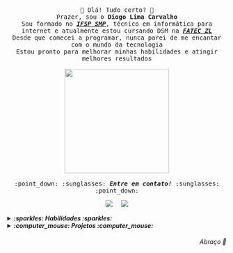 <p align="center">
  <br><br>
  <samp>
    👋 Olá! Tudo certo? 👋
    <br>Prazer, sou o <b>Diogo Lima Carvalho</b>
      <br>Sou formado no <b><em><a href="http://smp.ifsp.edu.br/" target="_blank">IFSP SMP</a></em></b>, técnico em informática para internet e atualmente estou cursando DSM na <em><b><a href="http://www.fateczl.edu.br/dsmp" target="_blank"> FATEC ZL</a></em></b>
    <br>Desde que comecei a programar, nunca parei de me encantar com o mundo da tecnologia
    <br>Estou pronto para melhorar minhas habilidades e atingir melhores resultados <br><br>
    <!-- dois gifs, não sei qual escolher grrr -->
    <img src="https://user-images.githubusercontent.com/84794798/179981920-daa8053e-98dc-4421-a0f1-a74bf56983fa.gif" width="240px" align="center">
    <!-- <img src="https://user-images.githubusercontent.com/84794798/179981670-4bd201b4-2cac-4314-9ed2-e0373ff93c44.gif" width="240px" align="center"> -->
    <br><br>:point_down: :sunglasses: <em><b>Entre em contato!</em></b> :sunglasses: :point_down: 
  </samp>
</p>

<p align='center'>
  <a href="https://www.linkedin.com/in/diogo-lima-carvalho/" target="_blank" ><img src="https://img.shields.io/badge/linkedin-%230077B5.svg?&style=for-the-badge&logo=linkedin&logoColor=white"></a>&nbsp;&nbsp;&nbsp;&nbsp;
  <a href="mailto:diogo.carvalho.lc@gmail.com" target="_blank"><img src="https://img.shields.io/badge/gmail-%23D14836.svg?&style=for-the-badge&logo=gmail&logoColor=white" /></a>
</p>

<details>
  <summary><b> <em>:sparkles: Habilidades :sparkles:</em></b></summary>
  <p>   </p>
&nbsp;&nbsp;&nbsp;&nbsp;<img src="https://img.shields.io/badge/html5%20-%23e34f26.svg?&style=for-the-badge&logo=html5&logoColor=white" />&nbsp;
<img src="https://img.shields.io/badge/CSS3-1572B6?&style=for-the-badge&logo=css3&logoColor=white" />&nbsp;
<img src="https://img.shields.io/badge/JavaScript-F7DF1E?style=for-the-badge&logo=javascript&logoColor=black" />&nbsp;
<img src="https://img.shields.io/badge/Bootstrap5-5849be?style=for-the-badge&logo=Bootstrap&logoColor=white" />&nbsp;
<img src="https://img.shields.io/badge/VSCode-0078D4?style=for-the-badge&logo=visual%20studio%20code&logoColor=white" />&nbsp;
<img src="https://img.shields.io/badge/-GitHub-171515?style=for-the-badge&logo=github" />&nbsp;
<img src="https://img.shields.io/badge/GIT-E44C30?style=for-the-badge&logo=git&logoColor=white">&nbsp;
<img src="https://img.shields.io/badge/My%20SQL-D97904?style=for-the-badge&logo=mysql&logoColor=white">
</details>

<details>
  <summary><b><em>:computer_mouse: Projetos	:computer_mouse:</em></b></summary><p>   </p>
  
<table>
<tr>
<th align="center" width="200px"><p>🛒</p></th>
<th align="center" width="200px"><p>🙋‍</p></th>
<th align="center" width="200px"><p>📄</p></th>
<th align="center" width="200px"><p>✏️</p></th>
<th align="center" width="200px"><p>❓</p></th>
</tr>
  
<tr>
<td align="center" ><a href="https://github.com/DiogoLCarvalho/projeto-eCommerce" target="_blank">E-commerce</a></td>
<td align="center" ><a href="https://github.com/DiogoLCarvalho/projeto-portfolio" target="_blank">Portfólio</a></td>
<td align="center" ><a href="https://github.com/DiogoLCarvalho/projeto-To-Do-List" target="_blank">Lista de tarefas</a></td>
<td align="center" ><a href="https://github.com/DiogoLCarvalho/projeto-validacao-de-formulario" target="_blank">Validação de formulário</a></td>
<td align="center" ><a href="https://github.com/DiogoLCarvalho/projeto-jogo-da-memoria" target="_blank">Jogo da memória</a></td>
</tr>
  
  <tr>
<th align="center" width="200px" height="0.7"> </th>
<th align="center" width="200px" height="0.7"> </th>
<th align="center" width="200px" height="0.7"> </th>
<th align="center" width="200px" height="0.7"> </th>
<th align="center" width="200px" height="0.7"> </th>
</tr>
  
<tr>
<th align="center" width="200px"><p>💠</p></th>
<th align="center" width="200px"><p>💻</p></th>
<th align="center" width="200px"><p>📱</p></th>
<th align="center" width="200px"><p>⏳</p></th>
<th align="center" width="200px"><p>👊</p></th>
</tr>
  
<tr>
<td align="center" ><a href="https://github.com/DiogoLCarvalho/socieloo" target="_blank">Socieloo</a></td>
<td align="center" ><a href="https://github.com/DiogoLCarvalho/projeto-site-fatec" target="_blank">Site Fatec ZL</a></td>
<td align="center" ><a href="https://github.com/DiogoLCarvalho/mini-projetos" target="_blank">Mini Projetos</a></td>
<td align="center" ><a href="https://github.com/DiogoLCarvalho/projeto-timer" target="_blank">Timer JS</a></td>
<td align="center" ><a href="https://github.com/DiogoLCarvalho/projeto-marvel" target="_blank">Jogo da Marvel</a></td>
</tr>
  
</table>
  
</details>



<h6 align='right'>Abraço 🤗</h6> 
